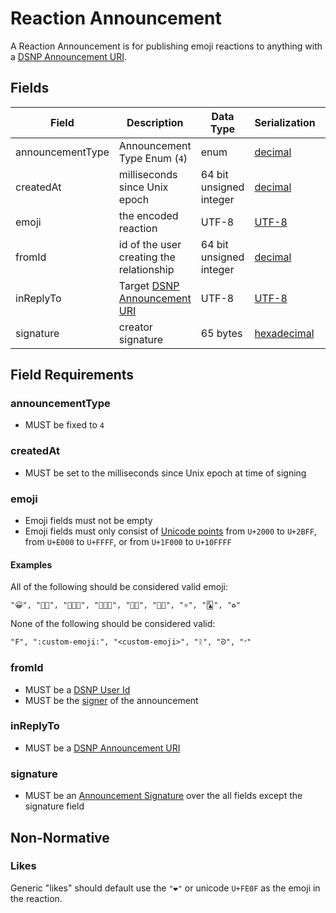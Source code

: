 # Reaction Announcement

A Reaction Announcement is for publishing emoji reactions to anything with a [DSNP Announcement URI](/DSNP/Identifiers.md#dsnp-announcement-uri).

## Fields

| Field | Description | Data Type | Serialization | Parquet Type | Bloom Filter |
| ----- | ----------- | --------- | ------------- | ------------ | ------------ |
| announcementType | Announcement Type Enum (`4`) | enum | [decimal](/DSNP/Serializations.md#decimal) | `INT32` | no |
| createdAt | milliseconds since Unix epoch | 64 bit unsigned integer | [decimal](/DSNP/Serializations.md#decimal) | `UINT_64` | no
| emoji | the encoded reaction | UTF-8 | [UTF-8](https://datatracker.ietf.org/doc/html/rfc3629) | `UTF8` | YES
| fromId | id of the user creating the relationship | 64 bit unsigned integer | [decimal](/DSNP/Serializations.md#decimal) | `UINT_64` | YES
| inReplyTo | Target [DSNP Announcement URI](/DSNP/Identifiers.md#dsnp-announcement-uri) | UTF-8 | [UTF-8](https://datatracker.ietf.org/doc/html/rfc3629) | `UTF8` | YES
| signature | creator signature | 65 bytes | [hexadecimal](/DSNP/Serializations.md#hexadecimal) | `BYTE_ARRAY` | no

## Field Requirements

### announcementType

- MUST be fixed to `4`

### createdAt

- MUST be set to the milliseconds since Unix epoch at time of signing

### emoji

- Emoji fields must not be empty
- Emoji fields must only consist of [Unicode points](https://unicode.org/standard/standard.html) from `U+2000` to `U+2BFF`, from `U+E000` to `U+FFFF`, or from `U+1F000` to `U+10FFFF`

#### Examples

All of the following should be considered valid emoji:

```
"😀", "🤌🏼", "👩🏻‍🎤", "🧑🏿‍🏫", "🏳️‍🌈", "🏳️‍⚧️", "⚛︎", "🃑", "♻︎"
```

None of the following should be considered valid:

```
"F", ":custom-emoji:", "<custom-emoji>", "ᚱ", "ᘐ", "״"
```

### fromId

- MUST be a [DSNP User Id](/DSNP/Identifiers.md#dsnp-user-id)
- MUST be the [signer](/DSNP/Signatures.md) of the announcement

### inReplyTo

- MUST be a [DSNP Announcement URI](/DSNP/Identifiers.md#dsnp-announcement-uri)

### signature

- MUST be an [Announcement Signature](/DSNP/Signatures.md) over the all fields except the signature field

## Non-Normative

### Likes

Generic "likes" should default use the `"❤️"` or unicode `U+FE0F` as the emoji in the reaction.
